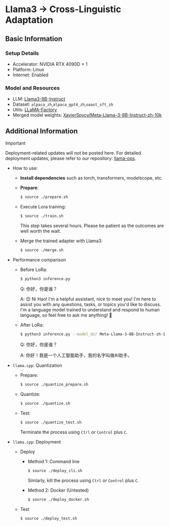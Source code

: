 # Llama3 -> Cross-Linguistic Adaptation

## Basic Information
### Setup Details
- Accelerator: NVIDIA RTX 4090D $\times$ 1
- Platform: Linux
- Internet: Enabled

### Model and Resources
- LLM: [Llama3-8B-Instruct](https://modelscope.cn/models/LLM-Research/Meta-Llama-3-8B-Instruct)
- Dataset: `alpaca_zh`,`alpaca_gpt4_zh`,`oaast_sft_zh`
- Utils: [LLaMA-Factory](https://github.com/hiyouga/LLaMA-Factory)
- Merged model weights: [XavierSpycy/Meta-Llama-3-8B-Instruct-zh-10k](https://huggingface.co/XavierSpycy/Meta-Llama-3-8B-Instruct-zh-10k)

## Additional Information
> [!IMPORTANT] 
> Deployment-related updates will not be posted here. For detailed deployment updates, please refer to our repository: [llama-ops](https://github.com/XavierSpycy/llama-ops).

- How to use:
    - **Install dependencies** such as torch, transformers, modelscope, etc.

    - **Prepare**: 
        ```bash
        $ source ./prepare.sh
        ```
    
    - Execute Lora training:
        ```bash
        $ source ./train.sh
        ```

        This step takes several hours. Please be patient as the outcomes are well worth the wait.
     
    - Merge the trained adapter with Llama3:
        ```bash
        $ source ./merge.sh
        ```

- Performance comparison

    - Before LoRa:
        ```bash
        $ python3 inference.py
        ```

        Q: 你好，你是谁？

        A: 😊 Ni Hao! I'm a helpful assistant, nice to meet you! I'm here to assist you with any questions, tasks, or topics you'd like to discuss. I'm a language model trained to understand and respond to human language, so feel free to ask me anything! 💬
    
    - After LoRa:
        ```bash
        $ python3 inference.py --model_dir Meta-Llama-3-8B-Instruct-zh-10k
        ```

        Q: 你好，你是谁？

        A: 你好！我是一个人工智能助手，我的名字叫做AI助手。

- `llama.cpp`: Quantization

    - Prepare:

        ```bash
        $ source ./quantize_prepare.sh
        ```
    
    - Quantize:

        ```bash
        $ source ./quantize.sh
        ```
    
    - Test:

        ```bash
        $ source ./quantize_test.sh
        ```

        Terminate the process using `Ctrl` or `Control` plus `C`.

- `llama.cpp`: Deployment
    - Deploy
        - Method 1: Command line

            ```bash
            $ source ./deploy_cli.sh
            ```

            Simlarly, kill the process using `Ctrl` or `Control` plus `C`.

        - Method 2: Docker (Untested)

            ```bash
            $ source ./deploy_docker.sh
            ```
    - Test

        ```bash
        $ source ./deploy_test.sh
        ```
